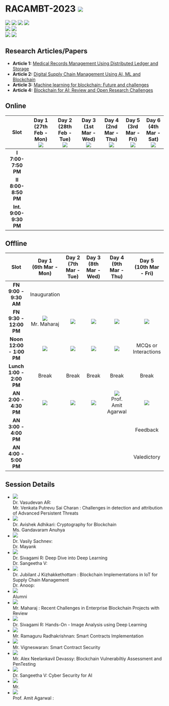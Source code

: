 # RACAMBT-2023 ![](https://img.shields.io/badge/-Live-darkgreen)
![](https://img.shields.io/badge/Focus-AI-blue) ![](https://img.shields.io/badge/Focus-ML-blue) ![](https://img.shields.io/badge/Focus-DL-blue) ![](https://img.shields.io/badge/Focus-Blockchain-blue) <br/>
![](https://img.shields.io/badge/Online_Start-27th_Feb-red) ![](https://img.shields.io/badge/Online_End-4th_Mar-red) <br/>
![](https://img.shields.io/badge/Offline_Start-6th_Mar-orange) ![](https://img.shields.io/badge/Offline_End-10th_Mar-orange) <br/>

## Research Articles/Papers

- **Article 1:** [Medical Records Management Using Distributed Ledger and Storage](Articles/AVV_2021_Medical_Records_Management_Using_Distributed_Ledger_and_Storage.pdf)
- **Article 2:** [Digital Supply Chain Management Using AI, ML and Blockchain](Articles/2022_Digital_Supply_Chain_Management_Using_AI_ML_and_Blockchain.pdf)
- **Article 3:** [Machine learning for blockchain: Future and challenges](Articles/2021_Machine_learning_in_for_blockchain_Future_and_challenges.pdf)
- **Article 4:** [Blockchain for AI: Review and Open Research Challenges](Articles/2019_Blockchain_for_AI_Review_and_Open_Research_Challenges.pdf)

## Online 

| Slot | Day 1 <br> (27th Feb - Mon) <br> ![](https://img.shields.io/badge/-Session_1-blue) | Day 2 <br> (28th Feb - Tue) <br> ![](https://img.shields.io/badge/-Session_2-blue) | Day 3 <br> (1st Mar - Wed) <br> ![](https://img.shields.io/badge/-Session_3-blue) | Day 4 <br> (2nd Mar - Thu) <br> ![](https://img.shields.io/badge/-Session_4-blue) | Day 5 <br> (3rd Mar - Fri) <br> ![](https://img.shields.io/badge/-Session_5-blue) | Day 6 <br> (4th Mar - Sat) <br> ![](https://img.shields.io/badge/-Session_6-blue) |
|:----:|:-----:|:-----:|:-----:|:-----:|:-----:|:-----:|
| **I** <br>  **7:00-7:50 PM** | |   |   |   |   |  | | 
| **II** <br> **8:00-8:50 PM** |  | |  |  |  |  |  |
| **Int.** <br> **9:00-9:30 PM** |  |  | |  |  |  | |

## Offline 

| Slot | Day 1 <br> (6th Mar - Mon)  | Day 2 <br> (7th Mar - Tue) | Day 3 <br> (8th Mar - Wed) | Day 4 <br> (9th Mar - Thu) | Day 5 <br> (10th Mar - Fri) | 
|:----:|:------:|:-----:|:-----:|:-----:|:-----:|
| **FN** <br>  **9:00 - 9:30 AM** | Inauguration  | | | | | 
| **FN** <br> **9:30 - 12:00 PM**  | ![](https://img.shields.io/badge/-Session_7-blue) <br> Mr. Maharaj  |  ![](https://img.shields.io/badge/-Session_9-blue) <br> |  ![](https://img.shields.io/badge/-Session_11-blue) <br>  | ![](https://img.shields.io/badge/-Session_13-blue) <br>  | ![](https://img.shields.io/badge/-Project_Charter-darkgreen) <br> |
| **Noon** <br> **12:00 - 1:00 PM**  | [![](https://img.shields.io/badge/-Article_1_Discussion-purple)](Articles/AVV_2021_Medical_Records_Management_Using_Distributed_Ledger_and_Storage.pdf) <br>   | [![](https://img.shields.io/badge/-Article_2_Discussion-purple)](Articles/2022_Digital_Supply_Chain_Management_Using_AI_ML_and_Blockchain.pdf) <br>  | [![](https://img.shields.io/badge/-Article_3_Discussion-purple)](Articles/2021_Machine_learning_in_for_blockchain_Future_and_challenges.pdf) <br> | [![](https://img.shields.io/badge/-Article_4_Discussion-purple)](Articles/2019_Blockchain_for_AI_Review_and_Open_Research_Challenges.pdf) <br> | MCQs or <br> Interactions <br>  |
| **Lunch** <br> **1:00 - 2:00 PM**   | Break | Break | Break | Break | Break |
| **AN** <br> **2:00 - 4:30 PM**  | ![](https://img.shields.io/badge/-Session_8-blue)  <br> | ![](https://img.shields.io/badge/-Session_10-blue) <br> | ![](https://img.shields.io/badge/-Session_12-blue) <br> | ![](https://img.shields.io/badge/-Session_14-blue) <br> Prof. Amit Agarwal | ![](https://img.shields.io/badge/-Reflection_Journal-darkgreen) <br> |
| **AN** <br> **3:00 - 4:00 PM**   |  |  |  | | Feedback <br> |
| **AN** <br> **4:00 - 5:00 PM** |  |  | | | Valedictory <br>  | 


## Session Details 

 - ![](https://img.shields.io/badge/-Session_1-blue) <br/> Dr. Vasudevan AR: <br/> Mr. Venkata Putrevu Sai Charan : Challenges in detection and attribution of Advanced Persistent Threats
 - ![](https://img.shields.io/badge/-Session_2-blue) <br/> Dr. Avishek Adhikari: Cryptography for Blockchain <br/> Ms. Gandavaram Anuhya 
 - ![](https://img.shields.io/badge/-Session_3-blue) <br/> Dr. Vasily Sachnev: <br/> Dr. Mayank
 - ![](https://img.shields.io/badge/-Session_4-blue) <br/> Dr. Sivagami R: Deep Dive into Deep Learning <br/> Dr. Sangeetha V:  
 - ![](https://img.shields.io/badge/-Session_5-blue) <br/> Dr. Jubilant J Kizhakkethottam : Blockchain Implementations in IoT for Supply Chain Management  <br/> Dr. Anoop: 
 - ![](https://img.shields.io/badge/-Session_6-blue) <br/> Alumni
 - ![](https://img.shields.io/badge/-Session_7-blue) <br/> Mr. Maharaj : Recent Challenges in Enterprise Blockchain Projects with Review  
 - ![](https://img.shields.io/badge/-Session_8-blue) <br/> Dr. Sivagami R: Hands-On - Image Analysis using Deep Learning
 - ![](https://img.shields.io/badge/-Session_9-blue) <br/> Mr. Ramaguru Radhakrishnan: Smart Contracts Implementation
 - ![](https://img.shields.io/badge/-Session_10-blue) <br/> Mr. Vigneswaran: Smart Contract Security
 - ![](https://img.shields.io/badge/-Session_11-blue) <br/> Mr. Alex Neelankavil Devassy: Blockchain Vulnerabiltiy Assessment and PenTesting
 - ![](https://img.shields.io/badge/-Session_12-blue) <br/> Dr. Sangeetha V: Cyber Security for AI
 - ![](https://img.shields.io/badge/-Session_13-blue) <br/> Mr. 
 - ![](https://img.shields.io/badge/-Session_14-blue) <br/> Prof. Amit Agarwal :
